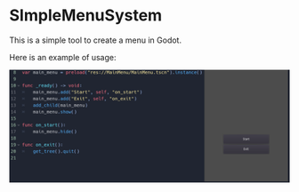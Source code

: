 # SImpleMenuSystem

This is a simple tool to create a menu in Godot.

Here is an example of usage:

![alt text](https://raw.githubusercontent.com/voaz/SImpleMenuSystem/master/screenshots/example.png "Example")
